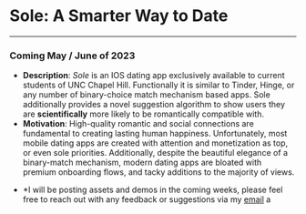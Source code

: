 # Sole: A Smarter Way to Date
--- 
### Coming May / June of 2023

- **Description**: *Sole* is an IOS dating app exclusively available to current students of UNC Chapel Hill. Functionally it is similar to Tinder, Hinge, or any number of binary-choice match mechanism based apps. Sole additionally provides a novel suggestion algorithm to show users they are **scientifically** more likely to be romantically compatible with.
- **Motivation**: High-quality romantic and social connections are fundamental to creating lasting human happiness. Unfortunately, most mobile dating apps are created with attention and monetization as top, or even sole priorities. Additionally, despite the beautiful elegance of a binary-match mechanism, modern dating apps are bloated with premium onboarding flows, and tacky additions to the majority of views.

* *I will be posting assets and demos in the coming weeks, please feel free to reach out with any feedback or suggestions via my [email](levlevi@email.unc.edu)
 a
